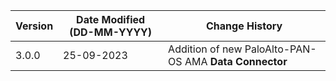 | **Version** | **Date Modified (DD-MM-YYYY)** | **Change History**                                                 |
|-------------|--------------------------------|--------------------------------------------------------------------|
| 3.0.0       | 25-09-2023                     |	Addition of new PaloAlto-PAN-OS AMA **Data Connector**          | 	                                                            |  
         
                                                                                                                 
